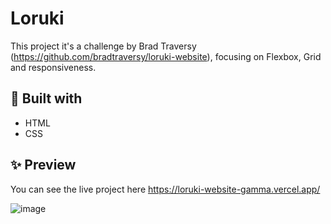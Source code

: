 # Loruki 
This project it's a challenge by Brad Traversy (https://github.com/bradtraversy/loruki-website), focusing on Flexbox, Grid and responsiveness.

## :hammer: Built with
- HTML
- CSS

## :sparkles: Preview 
You can see the live project here https://loruki-website-gamma.vercel.app/

![image](https://user-images.githubusercontent.com/50674600/119242195-585a3d80-bb32-11eb-9298-a3c28592f5f4.png)




